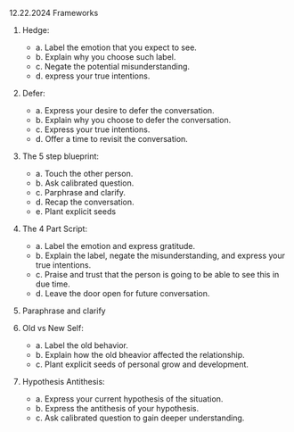 12.22.2024 Frameworks

1. Hedge:
    - a. Label the emotion that you expect to see.
    - b. Explain why you choose such label.
    - c. Negate the potential misunderstanding.
    - d. express your true intentions.

2. Defer:
    - a. Express your desire to defer the conversation.
    - b. Explain why you choose to defer the conversation.
    - c. Express your true intentions.
    - d. Offer a time to revisit the conversation.

3. The 5 step blueprint:
    - a. Touch the other person.
    - b. Ask calibrated question.
    - c. Parphrase and clarify.
    - d. Recap the conversation.
    - e. Plant explicit seeds

4. The 4 Part Script:
    - a. Label the emotion and express gratitude.
    - b. Explain the label, negate the misunderstanding, and express your true intentions.
    - c. Praise and trust that the person is going to be able to see this in due time.
    - d. Leave the door open for future conversation.

5. Paraphrase and clarify 

6. Old vs New Self:
    - a. Label the old behavior.
    - b. Explain how the old bheavior affected the relationship.
    - c. Plant explicit seeds of personal grow and development.

7. Hypothesis Antithesis:
    - a. Express your current hypothesis of the situation.
    - b. Express the antithesis of your hypothesis.
    - c. Ask calibrated question to gain deeper understanding.
